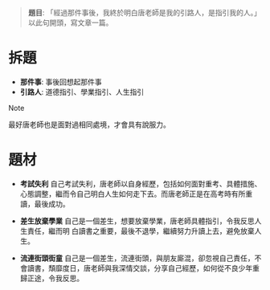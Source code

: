> **題目**:
> 「經過那件事後，我終於明白唐老師是我的引路人，是指引我的人。」以此句開頭，寫文章一篇。

# 拆題
- **那件事**: 事後回想起那件事
- **引路人**: 道德指引、學業指引、人生指引

> [!note]
> 最好唐老師也是面對過相同處境，才會具有說服力。

# 題材
- **考試失利**
  自己考試失利，唐老師以自身經歷，包括如何面對重考、具體措施、心態調整，繼而令自己明白人生如何走下去。而唐老師正是在高考時有所重讀，最後成功。

- **差生放棄學業**
  自己是一個差生，想要放棄學業，唐老師具體指引，令我反思人生責任，繼而明 白讀書之重要，最後不退學，繼續努力升讀上去，避免放棄人生。

- **流連街頭街童**
  自己是一個差生，流連街頭，與朋友廝混，卻忽視自己責任，不會讀書，頹靡度日，唐老師與我深情交談，分享自己經歷，如何從不良少年重歸正途，令我反思。
